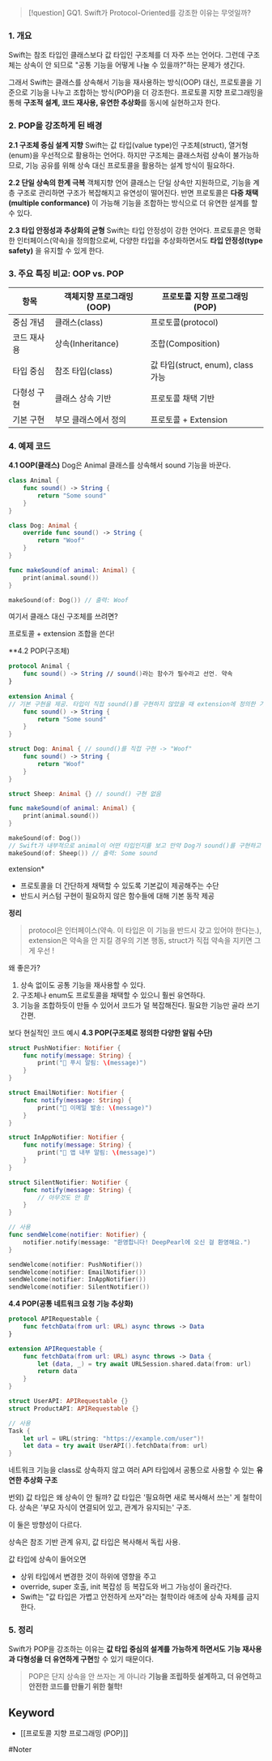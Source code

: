 
>[!question]
>GQ1. Swift가 Protocol-Oriented를 강조한 이유는 무엇일까?

### 1. 개요
Swift는 참조 타입인 클래스보다 값 타입인 구조체를 더 자주 쓰는 언어다.
그런데 구조체는 상속이 안 되므로 "공통 기능을 어떻게 나눌 수 있을까?"하는 문제가 생긴다.

그래서 Swift는 클래스를 상속해서 기능을 재사용하는 방식(OOP) 대신,
프로토콜을 기준으로 기능을 나누고 조합하는 방식(POP)을 더 강조한다.
프로토콜 지향 프로그래밍을 통해 **구조적 설계, 코드 재사용, 유연한 추상화**를 동시에 실현하고자 한다.

### 2. POP을 강조하게 된 배경
**2.1 구조체 중심 설계 지향**
Swift는 값 타입(value type)인 구조체(struct), 열거형(enum)을 우선적으로 활용하는 언어다.
하지만 구조체는 클래스처럼 상속이 불가능하므로, 기능 공유를 위해 상속 대신 프로토콜을 활용하는 설계 방식이 필요하다.

**2.2 단일 상속의 한계 극복**
객체지향 언어 클래스는 단일 상속만 지원하므로, 기능을 계층 구조로 관리하면 구조가 복잡해지고 유연성이 떨어진다. 반면 프로토콜은 **다중 채택(multiple conformance)** 이 가능해 기능을 조합하는 방식으로 더 유연한 설계를 할 수 있다.

**2.3 타입 안정성과 추상화의 균형**
Swift는 타입 안정성이 강한 언어다.
프로토콜은 명확한 인터페이스(약속)을 정의함으로써, 다양한 타입을 추상화하면서도 **타입 안정성(type safety)** 을 유지할 수 있게 한다.

### 3. 주요 특징 비교: OOP vs. POP
| **항목** | **객체지향 프로그래밍 (OOP)** | **프로토콜 지향 프로그래밍 (POP)**      |
| ------ | -------------------- | ---------------------------- |
| 중심 개념  | 클래스(class)           | 프로토콜(protocol)               |
| 코드 재사용 | 상속(Inheritance)      | 조합(Composition)              |
| 타입 중심  | 참조 타입(class)         | 값 타입(struct, enum), class 가능 |
| 다형성 구현 | 클래스 상속 기반            | 프로토콜 채택 기반                   |
| 기본 구현  | 부모 클래스에서 정의          | 프로토콜 + Extension             |

### 4. 예제 코드
**4.1 OOP(클래스)**
Dog은 Animal 클래스를 상속해서 sound 기능을 바꾼다.

```swift
class Animal {
    func sound() -> String {
        return "Some sound"
    }
}

class Dog: Animal {
    override func sound() -> String {
        return "Woof"
    }
}

func makeSound(of animal: Animal) {
    print(animal.sound())
}

makeSound(of: Dog()) // 출력: Woof
```

여기서 클래스 대신 구조체를 쓰려면?

프로토콜 + extension 조합을 쓴다!

**4.2 POP(구조체)
```swift
protocol Animal {
    func sound() -> String // sound()라는 함수가 필수라고 선언. 약속
}
  
extension Animal {
// 기본 구현을 제공. 타입이 직접 sound()를 구현하지 않았을 때 extension에 정의한 기본 구현이 쓰인다.
    func sound() -> String {
        return "Some sound"
    }
}

struct Dog: Animal { // sound()를 직접 구현 -> "Woof"
    func sound() -> String {
        return "Woof"
    }
}

struct Sheep: Animal {} // sound() 구현 없음

func makeSound(of animal: Animal) {
    print(animal.sound())
}

makeSound(of: Dog())
// Swift가 내부적으로 animal이 어떤 타입인지를 보고 만약 Dog가 sound()를 구현하고 있으면 그 구현히 호출됨 -> Woof 출력
makeSound(of: Sheep()) // 출력: Some sound
```

extension*
- 프로토콜을 더 간단하게 채택할 수 있도록 기본값이 제공해주는 수단
- 반드시 커스텀 구현이 필요하지 않은 함수들에 대해 기본 동작 제공

**정리**
> protocol은 인터페이스(약속. 이 타입은 이 기능을 반드시 갖고 있어야 한다는.),
extension은 약속을 안 지킬 경우의 기본 행동,
struct가 직접 약속을 지키면 그게 우선 !

왜 좋은가?
1. 상속 없이도 공통 기능을 재사용할 수 있다.
2. 구조체나 enum도 프로토콜을 채택할 수 있으니 훨씬 유연하다.
3. 기능을 조합하듯이 만들 수 있어서 코드가 덜 복잡해진다. 필요한 기능만 골라 쓰기 간편.

보다 현실적인 코드 예시
**4.3 POP(구조체로 정의한 다양한 알림 수단)**
```swift
struct PushNotifier: Notifier {
    func notify(message: String) {
        print("📲 푸시 알림: \(message)")
    }
}

struct EmailNotifier: Notifier {
    func notify(message: String) {
        print("📧 이메일 발송: \(message)")
    }
}

struct InAppNotifier: Notifier {
    func notify(message: String) {
        print("🔔 앱 내부 알림: \(message)")
    }
}

struct SilentNotifier: Notifier {
    func notify(message: String) {
        // 아무것도 안 함
    }
}

// 사용
func sendWelcome(notifier: Notifier) {
    notifier.notify(message: "환영합니다! DeepPearl에 오신 걸 환영해요.")
}

sendWelcome(notifier: PushNotifier())
sendWelcome(notifier: EmailNotifier())
sendWelcome(notifier: InAppNotifier())
sendWelcome(notifier: SilentNotifier())

```

**4.4 POP(공통 네트워크 요청 기능 추상화)**
```swift
protocol APIRequestable {
    func fetchData(from url: URL) async throws -> Data
}

extension APIRequestable {
    func fetchData(from url: URL) async throws -> Data {
        let (data, _) = try await URLSession.shared.data(from: url)
        return data
    }
}

struct UserAPI: APIRequestable {}
struct ProductAPI: APIRequestable {}

// 사용
Task {
    let url = URL(string: "https://example.com/user")!
    let data = try await UserAPI().fetchData(from: url)
}
```
네트워크 기능을 class로 상속하지 않고
여러 API 타입에서 공통으로 사용할 수 있는 **유연한 추상화 구조**


번외)
값 타입은 왜 상속이 안 될까?
값 타입은 '필요하면 새로 복사해서 쓰는' 게 철학이다.
상속은 '부모 자식이 연결되어 있고, 관계가 유지되는' 구조.

이 둘은 방향성이 다르다.

상속은 참조 기반 관계 유지,
값 타입은 복사해서 독립 사용.

값 타입에 상속이 들어오면
- 상위 타입에서 변경한 것이 하위에 영향을 주고
- override, super 호출, init 복잡성 등 복잡도와 버그 가능성이 올라간다.
- Swift는 "값 타입은 가볍고 안전하게 쓰자"라는 철학이라 애초에 상속 자체를 금지한다.


### 5. 정리
 Swift가 POP을 강조하는 이유는 **값 타입 중심의 설계를 가능하게 하면서도** **기능 재사용과 다형성을 더 유연하게 구현**할 수 있기 때문이다.
  
> POP은 단지 상속을 안 쓰자는 게 아니라
**기능을 조립하듯 설계하고, 더 유연하고 안전한 코드를 만들기 위한 철학!**



## Keyword
- [[프로토콜 지향 프로그래밍 (POP)]]

#Noter
